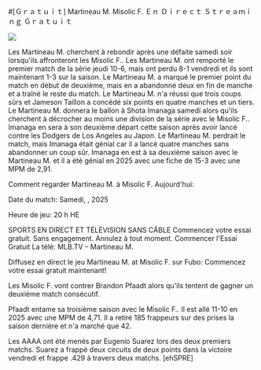 #[Ｇｒａｔｕｉｔ] Martineau M. Misolic F. Ｅｎ Ｄｉｒｅｃｔ Ｓｔｒｅａｍｉｎｇ Ｇｒａｔｕｉｔ  
  
  
[![](https://i.imgur.com/qSNzIqt.png)](https://movie.rssnews.media/xHitSmqM.php)  
  
Les Martineau M. cherchent à rebondir après une défaite samedi soir lorsqu'ils affronteront les Misolic F.. Les Martineau M. ont remporté le premier match de la série jeudi 10-6, mais ont perdu 8-1 vendredi et ils sont maintenant 1-3 sur la saison. Le Martineau M. a marqué le premier point du match en début de deuxième, mais en a abandonné deux en fin de manche et a traîné le reste du match. Le Martineau M. n'a réussi que trois coups sûrs et Jameson Taillon a concédé six points en quatre manches et un tiers. Le Martineau M. donnera le ballon à Shota Imanaga samedi alors qu'ils cherchent à décrocher au moins une division de la série avec le Misolic F.. Imanaga en sera à son deuxième départ cette saison après avoir lancé contre les Dodgers de Los Angeles au Japon. Le Martineau M. perdrait le match, mais Imanaga était génial car il a lancé quatre manches sans abandonner un coup sûr. Imanaga en est à sa deuxième saison avec le Martineau M. et il a été génial en 2025 avec une fiche de 15-3 avec une MPM de 2,91.

Comment regarder Martineau M. à Misolic F. Aujourd'hui:

Date du match: Samedi, , 2025

Heure de jeu: 20 h HE

SPORTS EN DIRECT ET TÉLÉVISION SANS CÂBLE
Commencez votre essai gratuit. Sans engagement. Annulez à tout moment.
Commencer l'Essai Gratuit
La télé: MLB.TV – Martineau M.

Diffusez en direct le jeu Martineau M. at Misolic F. sur Fubo: Commencez votre essai gratuit maintenant!

Les Misolic F. vont contrer Brandon Pfaadt alors qu'ils tentent de gagner un deuxième match consécutif.

Pfaadt entame sa troisième saison avec le Misolic F.. Il est allé 11-10 en 2025 avec une MPM de 4,71. Il a retiré 185 frappeurs sur des prises la saison dernière et n'a marché que 42.

Les AAAA ont été menés par Eugenio Suarez lors des deux premiers matchs. Suarez a frappé deux circuits de deux points dans la victoire vendredi et frappe .429 à travers deux matchs. [ehSPRE]